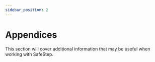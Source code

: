 ```yaml
---
sidebar_position: 2
---
```


# Appendices

This section will cover additional information that may be useful when working with SafeStep.
